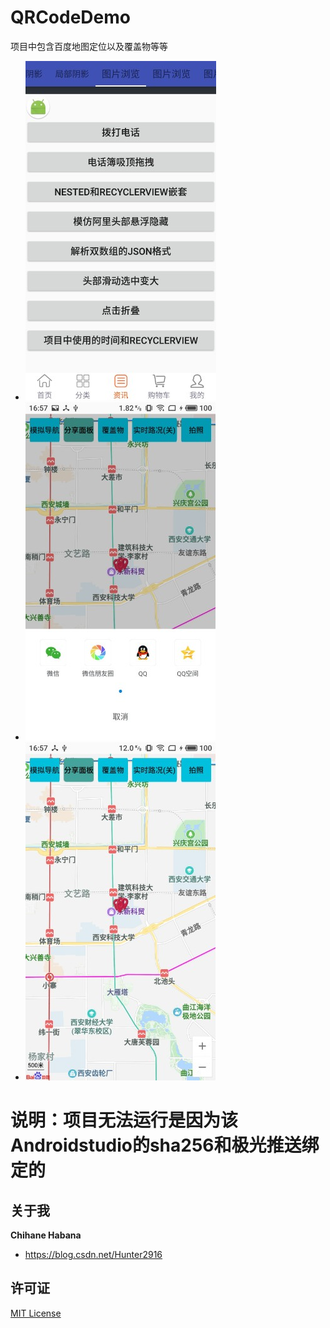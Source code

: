 # QRCodeDemo
项目中包含百度地图定位以及覆盖物等等
* ![image](https://github.com/Hunter2916/QRCodeDemo/blob/master/20190528165907_gaitubao_305x543.jpg)
* ![image](https://github.com/Hunter2916/QRCodeDemo/blob/master/20190528165912_gaitubao_304x541.jpg)
* ![image](https://github.com/Hunter2916/QRCodeDemo/blob/master/20190528165916_gaitubao_304x541.jpg)

# 说明：项目无法运行是因为该Androidstudio的sha256和极光推送绑定的
   ## 关于我

**Chihane Habana**

- <https://blog.csdn.net/Hunter2916>

## 许可证

[MIT License](http://chihane.in/license)